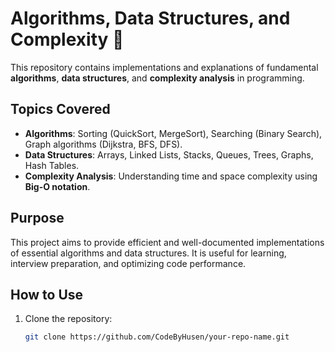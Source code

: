 # Algorithms, Data Structures, and Complexity 🚀

This repository contains implementations and explanations of fundamental **algorithms**, **data structures**, and **complexity analysis** in programming.  

## Topics Covered  

- **Algorithms**: Sorting (QuickSort, MergeSort), Searching (Binary Search), Graph algorithms (Dijkstra, BFS, DFS).  
- **Data Structures**: Arrays, Linked Lists, Stacks, Queues, Trees, Graphs, Hash Tables.  
- **Complexity Analysis**: Understanding time and space complexity using **Big-O notation**.  

## Purpose  
This project aims to provide efficient and well-documented implementations of essential algorithms and data structures. It is useful for learning, interview preparation, and optimizing code performance.  

## How to Use  
1. Clone the repository:  
   ```sh
   git clone https://github.com/CodeByHusen/your-repo-name.git
